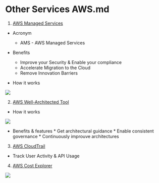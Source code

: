 # Other Services AWS.md

1) [AWS Managed Services](https://aws.amazon.com/managed-services/)
* Acronym
    * AMS - AWS Managed Services
* Benefits
    * Improve your Security & Enable your compliance
    * Accelerate Migration to the Cloud
    * Remove Innovation Barriers
    
* How it works

[<img src="https://i.imgur.com/PuRxqxg.png">](https://i.imgur.com/PuRxqxg.png)

2) [AWS Well-Architected Tool](https://us-east-2.console.aws.amazon.com/wellarchitected/home?region=us-east-2#/welcome)
* How it works

[<img src="https://i.imgur.com/wq4OG7C.png">](https://i.imgur.com/wq4OG7C.png)

* Benefits & features
      * Get architectural guidance
      * Enable consistent governance
      * Continuously improuve architectures
      
3) [AWS CloudTrail](https://docs.aws.amazon.com/awscloudtrail/latest/userguide/cloudtrail-user-guide.html?icmpid=docs_cloudtrail_console)
* Track User Activity & API Usage

4) [AWS Cost Explorer](https://docs.aws.amazon.com/awsaccountbilling/latest/aboutv2/ce-what-is.html)

[<img src="https://i.imgur.com/TEEbN9F.png">](https://i.imgur.com/TEEbN9F.png)
